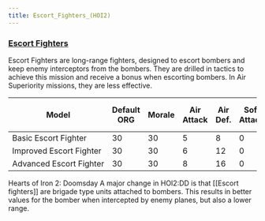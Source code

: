 ```yaml
---
title: Escort_Fighters_(HOI2)
---
```


### [Escort Fighters](/wiki/Escort_Fighters "Escort Fighters")

Escort Fighters are long-range fighters, designed to escort bombers and keep enemy interceptors from the bombers. They are drilled in tactics to achieve this mission and receive a bonus when escorting bombers. In Air Superiority missions, they are less effective.

| Model                   | Default ORG | Morale | Air Attack | Air Def. | Soft Attack | Hard Attack | Naval Attack | Strat Attack | Surface Def | Air Detect | Surface Detect |     | Cost | Build-time | Man-power | Max Speed | Supply Cons. | Fuel Cons. | Range | Trans Cap. | Upgrade Time Factor | Upgrade Cost Factor |
| ----------------------- | ----------- | ------ | ---------- | -------- | ----------- | ----------- | ------------ | ------------ | ----------- | ---------- | -------------- | --- | ---- | ---------- | --------- | --------- | ------------ | ---------- | ----- | ---------- | ------------------- | ------------------- |
| Basic Escort Fighter    | 30          | 30     | 5          | 8        | 0           | 0           | 0            | 0            | 8           | 2          | 3              |     | 15   | 150        | 1         | 500       | 1            | 2          | 800   |            | 0.5                 | 1.0                 |
| Improved Escort Fighter | 30          | 30     | 6          | 12       | 0           | 0           | 0            | 0            | 12          | 3          | 3              |     | 18   | 150        | 1         | 600       | 1.2          | 2          | 1000  |            | 0.5                 | 1.0                 |
| Advanced Escort Fighter | 30          | 30     | 8          | 16       | 0           | 0           | 0            | 0            | 18          | 5          | 5              |     | 21   | 150        | 1         | 650       | 1.4          | 2          | 1300  |            | 0.5                 | 1.0                 |

Hearts of Iron 2: Doomsday A major change in HOI2:DD is that \[\[Escort fighters\]\] are brigade type units attached to bombers. This results in better values for the bomber when intercepted by enemy planes, but also a lower range.
